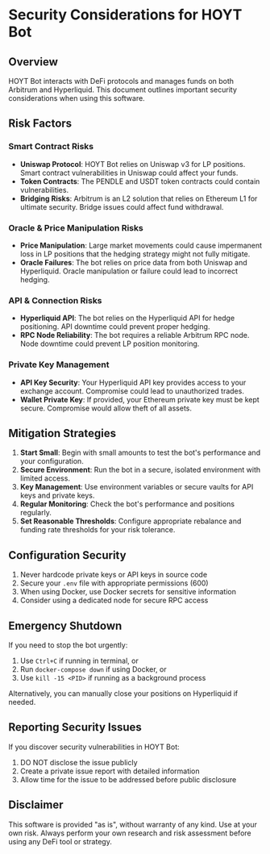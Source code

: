 # Security Considerations for HOYT Bot

## Overview

HOYT Bot interacts with DeFi protocols and manages funds on both Arbitrum and Hyperliquid. This document outlines important security considerations when using this software.

## Risk Factors

### Smart Contract Risks

- **Uniswap Protocol**: HOYT Bot relies on Uniswap v3 for LP positions. Smart contract vulnerabilities in Uniswap could affect your funds.
- **Token Contracts**: The PENDLE and USDT token contracts could contain vulnerabilities.
- **Bridging Risks**: Arbitrum is an L2 solution that relies on Ethereum L1 for ultimate security. Bridge issues could affect fund withdrawal.

### Oracle & Price Manipulation Risks

- **Price Manipulation**: Large market movements could cause impermanent loss in LP positions that the hedging strategy might not fully mitigate.
- **Oracle Failures**: The bot relies on price data from both Uniswap and Hyperliquid. Oracle manipulation or failure could lead to incorrect hedging.

### API & Connection Risks

- **Hyperliquid API**: The bot relies on the Hyperliquid API for hedge positioning. API downtime could prevent proper hedging.
- **RPC Node Reliability**: The bot requires a reliable Arbitrum RPC node. Node downtime could prevent LP position monitoring.

### Private Key Management

- **API Key Security**: Your Hyperliquid API key provides access to your exchange account. Compromise could lead to unauthorized trades.
- **Wallet Private Key**: If provided, your Ethereum private key must be kept secure. Compromise would allow theft of all assets.

## Mitigation Strategies

1. **Start Small**: Begin with small amounts to test the bot's performance and your configuration.
2. **Secure Environment**: Run the bot in a secure, isolated environment with limited access.
3. **Key Management**: Use environment variables or secure vaults for API keys and private keys.
4. **Regular Monitoring**: Check the bot's performance and positions regularly.
5. **Set Reasonable Thresholds**: Configure appropriate rebalance and funding rate thresholds for your risk tolerance.

## Configuration Security

1. Never hardcode private keys or API keys in source code
2. Secure your `.env` file with appropriate permissions (600)
3. When using Docker, use Docker secrets for sensitive information
4. Consider using a dedicated node for secure RPC access

## Emergency Shutdown

If you need to stop the bot urgently:

1. Use `Ctrl+C` if running in terminal, or
2. Run `docker-compose down` if using Docker, or
3. Use `kill -15 <PID>` if running as a background process

Alternatively, you can manually close your positions on Hyperliquid if needed.

## Reporting Security Issues

If you discover security vulnerabilities in HOYT Bot:

1. DO NOT disclose the issue publicly
2. Create a private issue report with detailed information
3. Allow time for the issue to be addressed before public disclosure

## Disclaimer

This software is provided "as is", without warranty of any kind. Use at your own risk. Always perform your own research and risk assessment before using any DeFi tool or strategy.